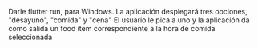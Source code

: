 Darle flutter run, para Windows.
La aplicación desplegará tres opciones, "desayuno", "comida" y "cena"
El usuario le pica a uno y la aplicación da como salida un food item correspondiente a la hora de comida seleccionada
